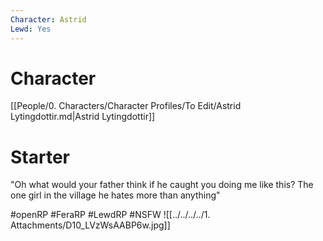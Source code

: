 ```yaml
---
Character: Astrid
Lewd: Yes
---
```

# Character
[[People/0. Characters/Character Profiles/To Edit/Astrid Lytingdottir.md|Astrid Lytingdottir]]

# Starter
"Oh what would your father think if he caught you doing me like this? The one girl in the village he hates more than anything"

#openRP #FeraRP #LewdRP #NSFW
![[../../../../1. Attachments/D10_LVzWsAABP6w.jpg]]